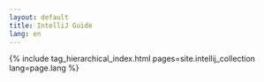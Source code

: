 ```yaml
---
layout: default
title: IntelliJ Guide
lang: en
---
```


{% include tag_hierarchical_index.html pages=site.intellij_collection lang=page.lang %}
